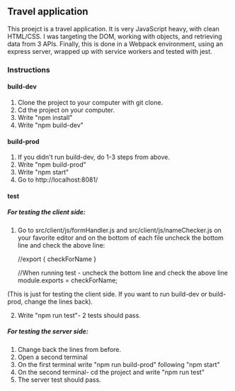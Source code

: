 ## Travel application

This proejct is a travel application. It is very JavaScript heavy, with clean HTML/CSS. I was targeting the DOM, working with objects, and retrieving data from 3 APIs. Finally, this is done in a Webpack environment, using an express server, wrapped up with service workers and tested with jest.

### Instructions

#### build-dev

1) Clone the project to your computer with git clone.
2) Cd the project on your computer.
3) Write "npm install"
4) Write "npm build-dev"

#### build-prod

1) If you didn't run build-dev, do 1-3 steps from above.
2) Write "npm build-prod"
3) Write "npm start"
4) Go to http://localhost:8081/

#### test

##### For testing the client side:

1) Go to src/client/js/formHandler.js and src/client/js/nameChecker.js on your favorite editor
and on the bottom of each file uncheck the bottom line and check the above line:

      //export { checkForName }

      //When running test - uncheck the bottom line and check the above line
       module.exports = checkForName;

 (This is just for testing the client side. If you want to run build-dev or build-prod, change the lines back).

2) Write "npm run test"- 2 tests should pass.


##### For testing the server side:

1) Change back the lines from before.
2) Open a second terminal
3) On the first terminal write "npm run build-prod" following "npm start"
4) On the second terminal- cd the project and write "npm run test"
5) The server test should pass.






